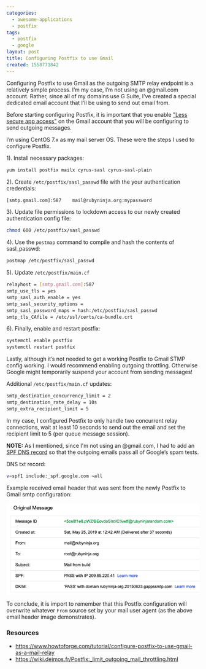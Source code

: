 ```yaml
---
categories:
  - awesome-applications
  - postfix
tags:
  - postfix
  - google
layout: post
title: Configuring Postfix to use Gmail
created: 1558771842
---
```


Configuring Postfix to use Gmail as the outgoing SMTP relay endpoint is a relatively simple process. I’m my case, I’m not using an @gmail.com account. Rather, since all of my domains use G Suite, I’ve created a special dedicated email account that I’ll be using to send out email from.

Before starting configuring Postfix, it is important that you enable <a href="https://support.google.com/accounts/answer/6010255" target="_blank">"Less secure app access"</a>  on the Gmail account that you will be configuring to send outgoing messages.

I’m using CentOS 7.x as my mail server OS. These were the steps I used to configure Postfix.

1). Install necessary packages:

```bash
yum install postfix mailx cyrus-sasl cyrus-sasl-plain
```

2). Create `/etc/postfix/sasl_passwd` file with the your authentication credentials:

```bash
[smtp.gmail.com]:587    mail@rubyninja.org:mypassword
```

3). Update file permissions to lockdown access to our newly created authentication config file:

```bash
chmod 600 /etc/postfix/sasl_passwd
```

4). Use the `postmap` command to compile and hash the contents of sasl_passwd:

```bash
postmap /etc/postfix/sasl_passwd
```

5). Update `/etc/postfix/main.cf`

```bash
relayhost = [smtp.gmail.com]:587
smtp_use_tls = yes
smtp_sasl_auth_enable = yes
smtp_sasl_security_options =
smtp_sasl_password_maps = hash:/etc/postfix/sasl_passwd
smtp_tls_CAfile = /etc/ssl/certs/ca-bundle.crt
```

6). Finally, enable and restart postfix:

```bash
systemctl enable postfix
systemctl restart postfix
```

Lastly, although it’s not needed to get a working Postfix to Gmail STMP config working. I would recommend enabling outgoing throttling. Otherwise Google might temporarily suspend your account from sending messages!

Additional `/etc/postfix/main.cf` updates:

```bash
smtp_destination_concurrency_limit = 2
smtp_destination_rate_delay = 10s
smtp_extra_recipient_limit = 5
```

In my case, I configured Postfix to only handle two concurrent relay connections, wait at least 10 seconds to send out the email and set the recipient limit to 5 (per queue message session).

**NOTE:** As I mentioned, since I'm not using an @gmail.com, I had to add an <a href="https://support.google.com/a/answer/33786?hl=en" target="_blank">SPF DNS record</a> so that the outgoing emails pass all of Google’s spam tests.

DNS txt record:

```bash
v=spf1 include:_spf.google.com ~all
```

Example received email header that was sent from the newly Postfix to Gmail smtp configuration:

<img src="/assets/awesome-applications/email-header.png" alt="Passing Gmail Email Header">

To conclude, it is import to remember that this Postfix configuration will overwrite whatever `From` source set by your mail user agent (as the above email header image demonstrates).

### Resources

* <a href="https://www.howtoforge.com/tutorial/configure-postfix-to-use-gmail-as-a-mail-relay" target="_blank">https://www.howtoforge.com/tutorial/configure-postfix-to-use-gmail-as-a-mail-relay</a>
* <a href="https://wiki.deimos.fr/Postfix:_limit_outgoing_mail_throttling.html" target="_blank">https://wiki.deimos.fr/Postfix:_limit_outgoing_mail_throttling.html</a>

